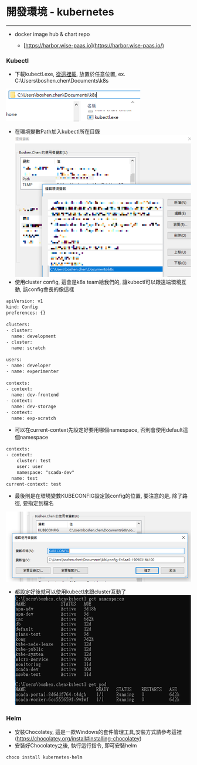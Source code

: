 # 開發環境 - kubernetes

---

* docker image hub & chart repo

  * [https://harbor.wise-paas.io](https://harbor.wise-paas.io/)

### Kubectl
- 下載kubectl.exe, [從這裡載](https://kubernetes.io/docs/tasks/tools/install-kubectl/#install-kubectl-on-windows), 放置於任意位置, ex. C:\Users\boshen.chen\Documents\k8s

![](/assets/kubectlpath.png)
- 在環境變數Path加入kubectl所在目錄
![](/assets/kubectlpathenv_mask.png)
- 使用cluster config, 這會是k8s team給我們的, 讓kubectl可以跟遠端環境互動, 該config會長的像這樣

```
apiVersion: v1
kind: Config
preferences: {}

clusters:
- cluster:
  name: development
- cluster:
  name: scratch

users:
- name: developer
- name: experimenter

contexts:
- context:
  name: dev-frontend
- context:
  name: dev-storage
- context:
  name: exp-scratch
```

- 可以在current-context先設定好要用哪個namespace, 否則會使用default這個namespace

```
contexts:
- context:
    cluster: test
    user: user
    namespace: "scada-dev"
  name: test
current-context: test
```
- 最後則是在環境變數KUBECONFIG設定該config的位置, 要注意的是, 除了路徑, 要指定到檔名

![](/assets/kubeconfig.PNG)


- 都設定好後就可以使用kubectl來跟cluster互動了
![](/assets/kubectlusage.PNG)

### Helm
* 安裝Chocolatey, 這是一款Windows的套件管理工具,安裝方式請參考這裡 (https://chocolatey.org/install#installing-chocolatey)
* 安裝好Chocolatey之後, 執行這行指令, 即可安裝helm
```
choco install kubernetes-helm
```




